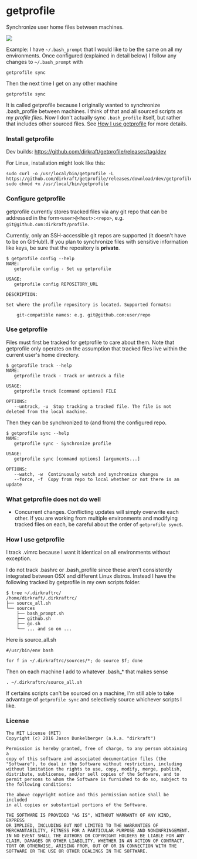 # getprofile

Synchronize user home files between machines.

<img src="https://travis-ci.org/dirkraft/getprofile.svg?branch=master">

Example: I have `~/.bash_prompt` that I would like to be the same
on all my environments. Once configured (explained in detail below)
I follow any changes to `~/.bash_prompt` with

    getprofile sync

Then the next time I get on any other machine

    getprofile sync

It is called getprofile because I originally wanted to synchronize
.bash_profile between machines. I think of that and all sourced scripts
as my *profile files*. Now I don't actually sync `.bash_profile` itself,
but rather that includes other sourced files. See
[How I use getprofile](#how-i-use-getprofile) for more details.

### Install getprofile

Dev builds: https://github.com/dirkraft/getprofile/releases/tag/dev

For Linux, installation might look like this:

    sudo curl -o /usr/local/bin/getprofile -L https://github.com/dirkraft/getprofile/releases/download/dev/getprofile.linux.amd64
    sudo chmod +x /usr/local/bin/getprofile

### Configure getprofile

getprofile currently stores tracked files via any git repo that can
be addressed in the form`<user>@<host>:<repo>`,
e.g. `git@github.com:dirkraft/profile`.

Currently, only an SSH-accessible git repos are supported (it doesn't
have to be on GitHub!). If you plan to synchronize files with sensitive
information like keys, be sure that the repository is **private**.

    $ getprofile config --help
    NAME:
       getprofile config - Set up getprofile

    USAGE:
       getprofile config REPOSITORY_URL

    DESCRIPTION:

    Set where the profile repository is located. Supported formats:

        git-compatible names: e.g. git@github.com:user/repo

### Use getprofile

Files must first be tracked for getprofile to care about them.
Note that getprofile only operates on the assumption that tracked files
live within the current user's home directory.

    $ getprofile track --help
    NAME:
       getprofile track - Track or untrack a file

    USAGE:
       getprofile track [command options] FILE

    OPTIONS:
       --untrack, -u  Stop tracking a tracked file. The file is not deleted from the local machine.

Then they can be synchronized to (and from) the configured repo.

    $ getprofile sync --help
    NAME:
       getprofile sync - Synchronize profile

    USAGE:
       getprofile sync [command options] [arguments...]

    OPTIONS:
       --watch, -w  Continuously watch and synchronize changes
       --force, -f  Copy from repo to local whether or not there is an update

### What getprofile does not do well

  - Concurrent changes. Conflicting updates will simply overwrite each
    other. If you are working from multiple environments and modifying
    tracked files on each, be careful about the order of `getprofile
    sync`s.

### How I use getprofile

I track .vimrc because I want it identical on all environments without
exception.

I do not track .bashrc or .bash_profile since these aren't consistently
integrated between OSX and different Linux distros. Instead I have the
following tracked by getprofile in my own scripts folder.

    $ tree ~/.dirkraftrc/
    /home/dirkraft/.dirkraftrc/
    ├── source_all.sh
    └── sources
        ├── bash_prompt.sh
        ├── github.sh
        ├── go.sh
        └── ... and so on ...

Here is source_all.sh

    #/usr/bin/env bash

    for f in ~/.dirkraftrc/sources/*; do source $f; done

Then on each machine I add to whatever .bash_* that makes sense

    . ~/.dirkraftrc/source_all.sh

If certains scripts can't be sourced on a machine, I'm still able to
take advantage of `getprofile sync` and selectively source whichever
scripts I like.

### License

```
The MIT License (MIT)
Copyright (c) 2016 Jason Dunkelberger (a.k.a. "dirkraft")

Permission is hereby granted, free of charge, to any person obtaining a
copy of this software and associated documentation files (the
"Software"), to deal in the Software without restriction, including
without limitation the rights to use, copy, modify, merge, publish,
distribute, sublicense, and/or sell copies of the Software, and to
permit persons to whom the Software is furnished to do so, subject to
the following conditions:

The above copyright notice and this permission notice shall be included
in all copies or substantial portions of the Software.

THE SOFTWARE IS PROVIDED "AS IS", WITHOUT WARRANTY OF ANY KIND, EXPRESS
OR IMPLIED, INCLUDING BUT NOT LIMITED TO THE WARRANTIES OF
MERCHANTABILITY, FITNESS FOR A PARTICULAR PURPOSE AND NONINFRINGEMENT.
IN NO EVENT SHALL THE AUTHORS OR COPYRIGHT HOLDERS BE LIABLE FOR ANY
CLAIM, DAMAGES OR OTHER LIABILITY, WHETHER IN AN ACTION OF CONTRACT,
TORT OR OTHERWISE, ARISING FROM, OUT OF OR IN CONNECTION WITH THE
SOFTWARE OR THE USE OR OTHER DEALINGS IN THE SOFTWARE.
```